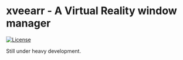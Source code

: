 # xveearr - A Virtual Reality window manager

[![License](https://img.shields.io/badge/license-BSD-blue.svg)](LICENSE)

Still under heavy development.
